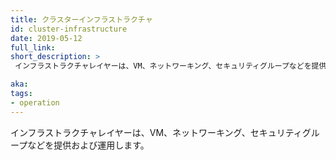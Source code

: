 ```yaml
---
title: クラスターインフラストラクチャ
id: cluster-infrastructure
date: 2019-05-12
full_link:
short_description: >
 インフラストラクチャレイヤーは、VM、ネットワーキング、セキュリティグループなどを提供および運用します。

aka:
tags:
- operation
---
```

 インフラストラクチャレイヤーは、VM、ネットワーキング、セキュリティグループなどを提供および運用します。

